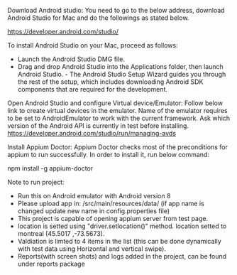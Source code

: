 Download Android studio:
You need to go to the below address, download Android Studio for Mac and do the followings as stated below.

https://developer.android.com/studio/

To install Android Studio on your Mac, proceed as follows:

- Launch the Android Studio DMG file.
- Drag and drop Android Studio into the Applications folder, then launch Android Studio.
- The Android Studio Setup Wizard guides you through the rest of the setup, which includes downloading Android SDK components that are required for the development.

Open Android Studio and configure Virtual device/Emulator:
Follow below link to create virtual devices in the emulator. Name of the emulator requires to be set to AndroidEmulator to work with the current framework. Ask which version of the Android API is currently in test before installing. 
https://developer.android.com/studio/run/managing-avds

Install Appium Doctor:
Appium Doctor checks most of the preconditions for appium to run successfully. In order to install it, run below command:

npm install -g appium-doctor


Note to run project:

- Run this on Android emulator with Android version 8
- Please upload app in: /src/main/resources/data/ (if app name is changed update new name in config.properties file)
- This project is capable of opening appium server from test page.
- location is setted using "driver.setlocation()" method. location setted to montreal (45.5017 ,-73.5673).
- Valdiation is limted to 4 items in the list (this can be done dynamically with test data using Horizontal and vertical swipe).
- Reports(with screen shots) and logs added in the project, can be found under reports package
